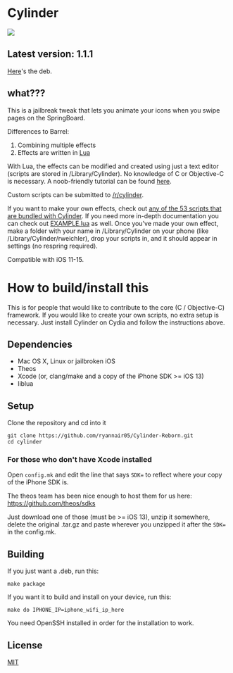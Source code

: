 # Cylinder

![](https://github.com/rweichler/cylinder/blob/cb8f000dfb1045b9b7cb872ba9b8c843f7f73ebc/code.png)

## Latest version: 1.1.1

[Here](https://github.com/ryannair05/Cylinder-Reborn/blob/master/packages/com.ryannair05.cylinder_1.1.1~ryannair05_iphoneos-arm.deb?raw=true)'s the deb.

## what???

This is a jailbreak tweak that lets you animate your icons when you swipe pages on the SpringBoard.

Differences to Barrel:

1. Combining multiple effects
2. Effects are written in [Lua](http://lua.org/about.html)

With Lua, the effects can be modified and created using just
a text editor (scripts are stored in /Library/Cylinder). No knowledge of C or
Objective-C is necessary. A noob-friendly tutorial can be found [here](https://github.com/rweichler/cylinder/wiki/Installing-and-modifying-Lua-scripts).

Custom scripts can be submitted to [/r/cylinder](http://reddit.com/r/cylinder).

If you want to make your own effects, check out [any of the 53 scripts that are bundled with Cylinder](https://github.com/rweichler/cylinder/tree/master/tweak/scripts). If you need more in-depth documentation you can check out
[EXAMPLE.lua](https://github.com/rweichler/cylinder/blob/master/tweak/scripts/EXAMPLE.lua)
as well.
Once you've made your own effect, make a folder with
your name in /Library/Cylinder on your phone (like
/Library/Cylinder/rweichler), drop your scripts in,
and it should appear in settings (no respring required).

Compatible with iOS 11-15.

# How to build/install this

This is for people that would like to contribute to the core (C / Objective-C) framework.
If you would like to create your own scripts, no extra setup is necessary. Just install Cylinder
on Cydia and follow the instructions above.

## Dependencies

* Mac OS X, Linux or jailbroken iOS
* Theos
* Xcode (or, clang/make and a copy of the iPhone SDK &gt;= iOS 13)
* liblua

## Setup

Clone the repository and cd into it

```
git clone https://github.com/ryannair05/Cylinder-Reborn.git
cd cylinder
```

### For those who don't have Xcode installed

Open `config.mk` and edit the line that says `SDK=` to reflect where your copy of the iPhone SDK is.

The theos team has been nice enough to host them for us here: https://github.com/theos/sdks

Just download one of those (must be >= iOS 13), unzip it somewhere, delete the original .tar.gz and paste wherever you unzipped it after the `SDK=` in the config.mk.

## Building

If you just want a .deb, run this:

```
make package
```

If you want it to build and install on your device, run this:
```
make do IPHONE_IP=iphone_wifi_ip_here
```
You need OpenSSH installed in order for the installation to work.

## License

[MIT](https://github.com/rweichler/cylinder/blob/master/LICENSE)
